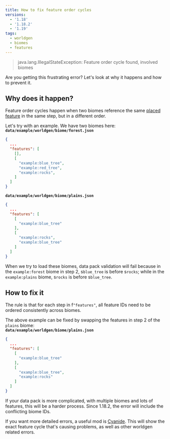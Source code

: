 ```yaml
---
title: How to fix feature order cycles
versions:
  - '1.18'
  - '1.18.2'
  - '1.19'
tags:
  - worldgen
  - biomes
  - features
---
```


> java.lang.IllegalStateException: Feature order cycle found, involved biomes

Are you getting this frustrating error? Let's look at why it happens and how to prevent it.

## Why does it happen?
Feature order cycles happen when two biomes reference the same [placed feature](/guides/placed-feature/) in the same step, but in a different order.

Let's try with an example. We have two biomes here:  
**`data/example/worldgen/biome/forest.json`**
```json
{
  ...
  "features": [
    [],
    [
      "example:blue_tree",
      "example:red_tree",
      "example:rocks",
    ]
  ]
}
```

**`data/example/worldgen/biome/plains.json`**
```json
{
  ...
  "features": [
    [
      "example:blue_tree"
    ],
    [
      "example:rocks",
      "example:blue_tree"
    ]
  ]
}
```

When we try to load these biomes, data pack validation will fail because in the `example:forest` biome in step 2, s`blue_tree` is before s`rocks`; while in the `example:plains` biome, s`rocks` is before s`blue_tree`.

## How to fix it
The rule is that for each step in f`"features"`, all feature IDs need to be ordered consistently across biomes.

The above example can be fixed by swapping the features in step 2 of the `plains` biome:  
**`data/example/worldgen/biome/plains.json`**
```json
{
  ...
  "features": [
    [
      "example:blue_tree"
    ],
    [
      "example:blue_tree",
      "example:rocks"
    ]
  ]
}
```

If your data pack is more complicated, with multiple biomes and lots of features, this will be a harder process. Since 1.18.2, the error will include the conflicting biome IDs.

If you want more detailed errors, a useful mod is [Cyanide](https://www.curseforge.com/minecraft/mc-mods/cyanide-fabric). This will show the exact feature cycle that's causing problems, as well as other worldgen related errors.
